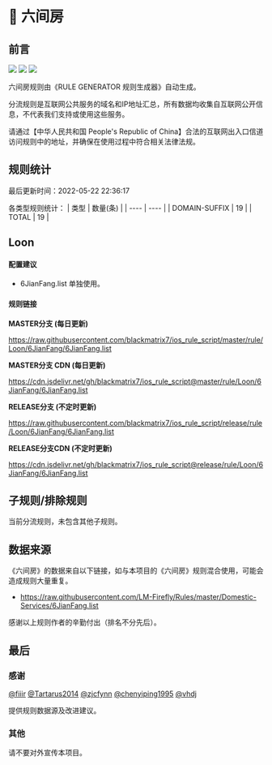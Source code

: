 # 🧸 六间房

## 前言

![](https://shields.io/badge/-移除重复规则-ff69b4) ![](https://shields.io/badge/-DOMAIN与DOMAIN--SUFFIX合并-green) ![](https://shields.io/badge/-IP--CIDR(6)合并-blueviolet) 

六间房规则由《RULE GENERATOR 规则生成器》自动生成。

分流规则是互联网公共服务的域名和IP地址汇总，所有数据均收集自互联网公开信息，不代表我们支持或使用这些服务。

请通过【中华人民共和国 People's Republic of China】合法的互联网出入口信道访问规则中的地址，并确保在使用过程中符合相关法律法规。

## 规则统计

最后更新时间：2022-05-22 22:36:17

各类型规则统计：
| 类型 | 数量(条)  | 
| ---- | ----  |
| DOMAIN-SUFFIX | 19  | 
| TOTAL | 19  | 


## Loon 

#### 配置建议
- 6JianFang.list 单独使用。

#### 规则链接
**MASTER分支 (每日更新)**

https://raw.githubusercontent.com/blackmatrix7/ios_rule_script/master/rule/Loon/6JianFang/6JianFang.list

**MASTER分支 CDN (每日更新)**

https://cdn.jsdelivr.net/gh/blackmatrix7/ios_rule_script@master/rule/Loon/6JianFang/6JianFang.list

**RELEASE分支 (不定时更新)**

https://raw.githubusercontent.com/blackmatrix7/ios_rule_script/release/rule/Loon/6JianFang/6JianFang.list

**RELEASE分支CDN (不定时更新)**

https://cdn.jsdelivr.net/gh/blackmatrix7/ios_rule_script@release/rule/Loon/6JianFang/6JianFang.list

## 子规则/排除规则


当前分流规则，未包含其他子规则。

## 数据来源

《六间房》的数据来自以下链接，如与本项目的《六间房》规则混合使用，可能会造成规则大量重复。

- https://raw.githubusercontent.com/LM-Firefly/Rules/master/Domestic-Services/6JianFang.list


感谢以上规则作者的辛勤付出（排名不分先后）。

## 最后

### 感谢

[@fiiir](https://github.com/fiiir) [@Tartarus2014](https://github.com/Tartarus2014) [@zjcfynn](https://github.com/zjcfynn) [@chenyiping1995](https://github.com/chenyiping1995) [@vhdj](https://github.com/vhdj)

提供规则数据源及改进建议。

### 其他

请不要对外宣传本项目。